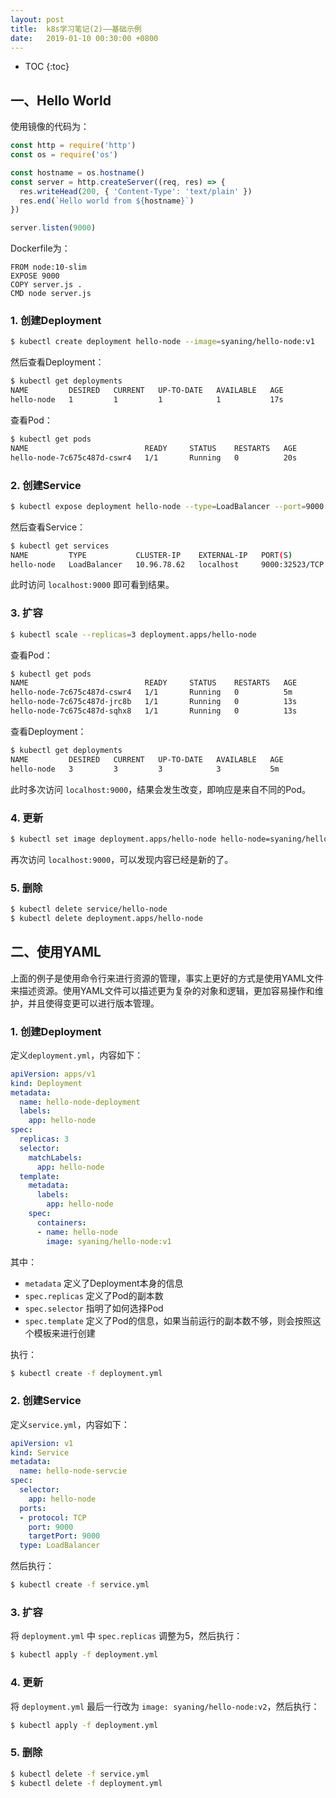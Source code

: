 ```yaml
---
layout: post
title:  k8s学习笔记(2)——基础示例
date:   2019-01-10 00:30:00 +0800
---
```


* TOC
{:toc}

## 一、Hello World

使用镜像的代码为：

```js
const http = require('http')
const os = require('os')

const hostname = os.hostname()
const server = http.createServer((req, res) => {
  res.writeHead(200, { 'Content-Type': 'text/plain' })
  res.end(`Hello world from ${hostname}`)
})

server.listen(9000)
```

Dockerfile为：

```
FROM node:10-slim
EXPOSE 9000
COPY server.js .
CMD node server.js
```

### 1. 创建Deployment

```sh
$ kubectl create deployment hello-node --image=syaning/hello-node:v1
```

然后查看Deployment：

```sh
$ kubectl get deployments
NAME         DESIRED   CURRENT   UP-TO-DATE   AVAILABLE   AGE
hello-node   1         1         1            1           17s
```

查看Pod：

```sh
$ kubectl get pods
NAME                          READY     STATUS    RESTARTS   AGE
hello-node-7c675c487d-cswr4   1/1       Running   0          20s
```

### 2. 创建Service

```sh
$ kubectl expose deployment hello-node --type=LoadBalancer --port=9000
```

然后查看Service：

```sh
$ kubectl get services
NAME         TYPE           CLUSTER-IP    EXTERNAL-IP   PORT(S)          AGE
hello-node   LoadBalancer   10.96.78.62   localhost     9000:32523/TCP   6s
```

此时访问 `localhost:9000` 即可看到结果。


### 3. 扩容

```sh
$ kubectl scale --replicas=3 deployment.apps/hello-node
```

查看Pod：

```sh
$ kubectl get pods
NAME                          READY     STATUS    RESTARTS   AGE
hello-node-7c675c487d-cswr4   1/1       Running   0          5m
hello-node-7c675c487d-jrc8b   1/1       Running   0          13s
hello-node-7c675c487d-sqhx8   1/1       Running   0          13s
```

查看Deployment：

```sh
$ kubectl get deployments
NAME         DESIRED   CURRENT   UP-TO-DATE   AVAILABLE   AGE
hello-node   3         3         3            3           5m
```

此时多次访问 `localhost:9000`，结果会发生改变，即响应是来自不同的Pod。

### 4. 更新

```sh
$ kubectl set image deployment.apps/hello-node hello-node=syaning/hello-node:v2
```

再次访问 `localhost:9000`，可以发现内容已经是新的了。

### 5. 删除

```sh
$ kubectl delete service/hello-node
$ kubectl delete deployment.apps/hello-node 
```

## 二、使用YAML

上面的例子是使用命令行来进行资源的管理，事实上更好的方式是使用YAML文件来描述资源。使用YAML文件可以描述更为复杂的对象和逻辑，更加容易操作和维护，并且使得变更可以进行版本管理。

### 1. 创建Deployment

定义`deployment.yml`，内容如下：

```yml
apiVersion: apps/v1
kind: Deployment
metadata:
  name: hello-node-deployment
  labels:
    app: hello-node
spec:
  replicas: 3
  selector:
    matchLabels:
      app: hello-node
  template:
    metadata:
      labels:
        app: hello-node
    spec:
      containers:
      - name: hello-node
        image: syaning/hello-node:v1
```

其中：

- `metadata` 定义了Deployment本身的信息
- `spec.replicas` 定义了Pod的副本数
- `spec.selector` 指明了如何选择Pod
- `spec.template` 定义了Pod的信息，如果当前运行的副本数不够，则会按照这个模板来进行创建

执行：

```sh
$ kubectl create -f deployment.yml
```

### 2. 创建Service

定义`service.yml`，内容如下：

```yml
apiVersion: v1
kind: Service
metadata:
  name: hello-node-servcie
spec:
  selector:
    app: hello-node
  ports:
  - protocol: TCP
    port: 9000
    targetPort: 9000
  type: LoadBalancer
```

然后执行：

```sh
$ kubectl create -f service.yml
```

### 3. 扩容

将 `deployment.yml` 中 `spec.replicas` 调整为5，然后执行：

```sh
$ kubectl apply -f deployment.yml
```

### 4. 更新

将 `deployment.yml` 最后一行改为 `image: syaning/hello-node:v2`，然后执行：

```sh
$ kubectl apply -f deployment.yml
```

### 5. 删除

```sh
$ kubectl delete -f service.yml
$ kubectl delete -f deployment.yml
```